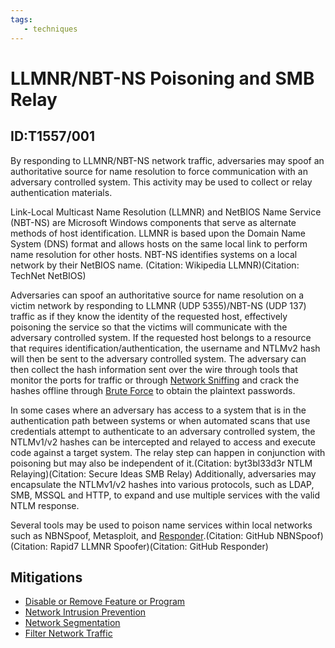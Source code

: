 ```yaml
---
tags:
   - techniques
---
```

# LLMNR/NBT-NS Poisoning and SMB Relay
## ID:T1557/001
By responding to LLMNR/NBT-NS network traffic, adversaries may spoof an authoritative source for name resolution to force communication with an adversary controlled system. This activity may be used to collect or relay authentication materials. 

Link-Local Multicast Name Resolution (LLMNR) and NetBIOS Name Service (NBT-NS) are Microsoft Windows components that serve as alternate methods of host identification. LLMNR is based upon the Domain Name System (DNS) format and allows hosts on the same local link to perform name resolution for other hosts. NBT-NS identifies systems on a local network by their NetBIOS name. (Citation: Wikipedia LLMNR)(Citation: TechNet NetBIOS)

Adversaries can spoof an authoritative source for name resolution on a victim network by responding to LLMNR (UDP 5355)/NBT-NS (UDP 137) traffic as if they know the identity of the requested host, effectively poisoning the service so that the victims will communicate with the adversary controlled system. If the requested host belongs to a resource that requires identification/authentication, the username and NTLMv2 hash will then be sent to the adversary controlled system. The adversary can then collect the hash information sent over the wire through tools that monitor the ports for traffic or through [Network Sniffing](/mitre/techniques/T1040) and crack the hashes offline through [Brute Force](/mitre/techniques/T1110) to obtain the plaintext passwords.

In some cases where an adversary has access to a system that is in the authentication path between systems or when automated scans that use credentials attempt to authenticate to an adversary controlled system, the NTLMv1/v2 hashes can be intercepted and relayed to access and execute code against a target system. The relay step can happen in conjunction with poisoning but may also be independent of it.(Citation: byt3bl33d3r NTLM Relaying)(Citation: Secure Ideas SMB Relay) Additionally, adversaries may encapsulate the NTLMv1/v2 hashes into various protocols, such as LDAP, SMB, MSSQL and HTTP, to expand and use multiple services with the valid NTLM response. 

Several tools may be used to poison name services within local networks such as NBNSpoof, Metasploit, and [Responder](/mitre/software/S0174).(Citation: GitHub NBNSpoof)(Citation: Rapid7 LLMNR Spoofer)(Citation: GitHub Responder)
## Mitigations
* [Disable or Remove Feature or Program](mitigations/M1042)
* [Network Intrusion Prevention](mitigations/M1031)
* [Network Segmentation](mitigations/M1030)
* [Filter Network Traffic](mitigations/M1037)
